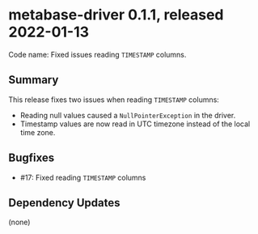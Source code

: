 # metabase-driver 0.1.1, released 2022-01-13

Code name: Fixed issues reading `TIMESTAMP` columns.

## Summary

This release fixes two issues when reading `TIMESTAMP` columns:

* Reading null values caused a `NullPointerException` in the driver.
* Timestamp values are now read in UTC timezone instead of the local time zone.

## Bugfixes

* #17: Fixed reading `TIMESTAMP` columns

## Dependency Updates

(none)
